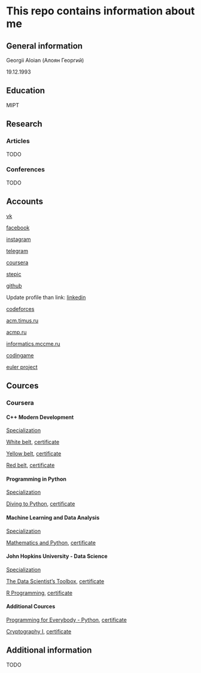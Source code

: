 # This repo contains information about me #

## General information ##

Georgii Aloian (Алоян Георгий)

19.12.1993

## Education ##

MIPT

## Research ##

### Articles ###

TODO

### Conferences ###

TODO

## Accounts ##

[vk](https://vk.com/corsacvulpes)

[facebook](https://www.facebook.com/CorsacVulpes)

[instagram](https://www.instagram.com/corsacvulpes/)

[telegram](https://t.me/CorsacVulpes)

[coursera](https://www.coursera.org/user/bdeee27f4efb54e63652c721dce1b4f3)

[stepic](https://stepik.org/users/169333974)

[github](https://github.com/VulpesCorsac)

Update profile than link: [linkedin]()

[codeforces](https://codeforces.com/profile/Corsac)

[acm.timus.ru](https://acm.timus.ru/author.aspx?id=87200)

[acmp.ru](https://acmp.ru/index.asp?main=user&id=14500)

[informatics.mccme.ru](https://informatics.mccme.ru/user/view.php?id=15683)

[codingame](https://www.codingame.com/profile/e0ab0fcec6bfdf4dfca1f12703acf1340070573)

[euler project](https://projecteuler.net/progress=VulpesCorsac)

## Cources ##

### Coursera ###

#### C++ Modern Development ####

[Specialization](https://www.coursera.org/specializations/c-plus-plus-modern-development)

[White belt](https://www.coursera.org/learn/c-plus-plus-white), [certificate](https://coursera.org/share/d905bf1756d2339a392239845277cf26)

[Yellow belt](https://www.coursera.org/learn/c-plus-plus-yellow), [certificate](https://coursera.org/share/9ffd20b178c60b6324770ee6ffff0751)

[Red belt](https://www.coursera.org/learn/c-plus-plus-red), [certificate](https://coursera.org/share/74d8282e843000b28388a4f12651c5b0)

#### Programming in Python ####

[Specialization](https://www.coursera.org/specializations/programming-in-python)

[Diving to Python](https://www.coursera.org/learn/diving-in-python), [certificate](https://coursera.org/share/0d704fdd9522fc2a614c717b105379d3)

#### Machine Learning and Data Analysis ####

[Specialization](https://www.coursera.org/specializations/machine-learning-data-analysis)

[Mathematics and Python](https://www.coursera.org/learn/mathematics-and-python?specialization=machine-learning-data-analysis), [certificate](https://coursera.org/share/a474ba0b329bd443942ba5230c8abf85)

#### John Hopkins University - Data Science ####

[Specialization](https://www.coursera.org/specializations/jhu-data-science)

[The Data Scientist’s Toolbox](https://www.coursera.org/learn/data-scientists-tools), [certificate](https://www.coursera.org/api/legacyCertificates.v1/spark/statementOfAccomplishment/972573~7848484/pdf)

[R Programming](https://www.coursera.org/learn/r-programming), [certificate](https://www.coursera.org/api/legacyCertificates.v1/spark/statementOfAccomplishment/972578~7848484/pdf)

#### Additional Cources ####

[Programming for Everybody - Python](https://www.coursera.org/learn/python), [certificate](https://www.coursera.org/api/legacyCertificates.v1/spark/statementOfAccomplishment/972498~7848484/pdf)

[Cryptography I](https://www.coursera.org/learn/crypto), [certificate](https://www.coursera.org/api/legacyCertificates.v1/spark/statementOfAccomplishment/972828~7848484/pdf)

## Additional information ##

TODO